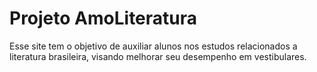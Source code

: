 # Projeto AmoLiteratura
Esse site tem o objetivo de auxiliar alunos nos estudos relacionados a literatura brasileira, visando melhorar seu desempenho em vestibulares.
